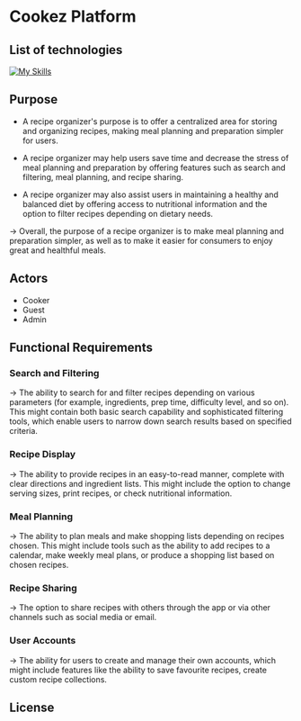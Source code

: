 # Cookez Platform


## List of technologies
[![My Skills](https://skills.thijs.gg/icons?i=html,css,js,bootstrap,cs,dotnet,firebase,github,jquery,visualstudio,azure,figma)](https://skills.thijs.gg)

## Purpose

+ A recipe organizer's purpose is to offer a centralized area for storing and organizing recipes, making meal planning and preparation simpler for users.

+ A recipe organizer may help users save time and decrease the stress of meal planning and preparation by offering features such as search and filtering, meal planning, and recipe sharing.

+ A recipe organizer may also assist users in maintaining a healthy and balanced diet by offering access to nutritional information and the option to filter recipes depending on dietary needs.

-> Overall, the purpose of a recipe organizer is to make meal planning and preparation simpler, as well as to make it easier for consumers to enjoy great and healthful meals.

## Actors

+ Cooker
+ Guest
+ Admin

## Functional Requirements

### Search and Filtering

-> The ability to search for and filter recipes depending on various parameters (for example, ingredients, prep time, difficulty level, and so on). This might contain both basic search capability and sophisticated filtering tools, which enable users to narrow down search results based on specified criteria.

### Recipe Display

-> The ability to provide recipes in an easy-to-read manner, complete with clear directions and ingredient lists. This might include the option to change serving sizes, print recipes, or check nutritional information.

### Meal Planning

-> The ability to plan meals and make shopping lists depending on recipes chosen. This might include tools such as the ability to add recipes to a calendar, make weekly meal plans, or produce a shopping list based on chosen recipes.

### Recipe Sharing

-> The option to share recipes with others through the app or via other channels such as social media or email.

### User Accounts

-> The ability for users to create and manage their own accounts, which might include features like the ability to save favourite recipes, create custom recipe collections.

## License
